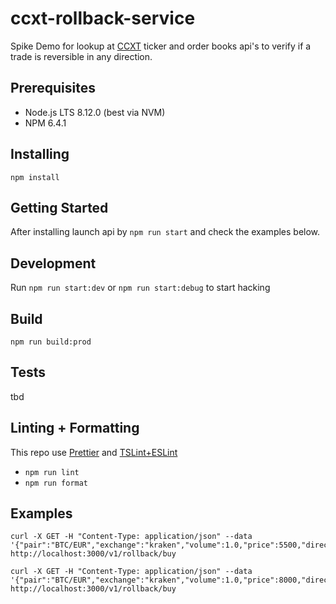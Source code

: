 
# ccxt-rollback-service

Spike Demo for lookup at [CCXT](https://github.com/ccxt/) ticker and order books api's to verify if a trade is reversible in any direction. 

## Prerequisites

* Node.js LTS 8.12.0 (best via NVM)
* NPM 6.4.1

## Installing

`npm install`

## Getting Started 

After installing launch api by `npm run start` and check the examples below.

## Development

Run `npm run start:dev` or `npm run start:debug` to start hacking

## Build

`npm run build:prod`

## Tests

tbd

## Linting + Formatting

This repo use [Prettier](https://prettier.io/) and [TSLint+ESLint](https://github.com/buzinas/tslint-eslint-rules)

* `npm run lint`
* `npm run format`

## Examples

```
curl -X GET -H "Content-Type: application/json" --data '{"pair":"BTC/EUR","exchange":"kraken","volume":1.0,"price":5500,"direction":"buy"}' http://localhost:3000/v1/rollback/buy
```

```
curl -X GET -H "Content-Type: application/json" --data '{"pair":"BTC/EUR","exchange":"kraken","volume":1.0,"price":8000,"direction":"buy"}' http://localhost:3000/v1/rollback/buy
```
